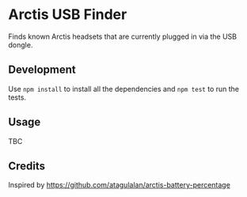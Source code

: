 # Arctis USB Finder

Finds known Arctis headsets that are currently plugged in via the USB dongle.

## Development

Use `npm install` to install all the dependencies and `npm test` to run the tests.

## Usage

TBC

## Credits

Inspired by https://github.com/atagulalan/arctis-battery-percentage
